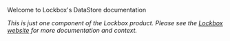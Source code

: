 Welcome to Lockbox's DataStore documentation

*This is just one component of the Lockbox product. Please see the
[Lockbox website][org-website] for more documentation and context.*

[org-website]: https://mozilla-lockbox.github.io/
